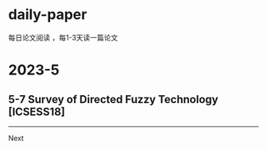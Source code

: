 # daily-paper
每日论文阅读 ，每1-3天读一篇论文

# 2023-5
## 5-7  Survey of Directed Fuzzy Technology [ICSESS18]


---

Next

